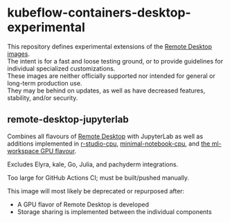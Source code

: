 # kubeflow-containers-desktop-experimental
This repository defines experimental extensions of the [Remote Desktop images](https://github.com/StatCan/kubeflow-containers-desktop). \
The intent is for a fast and loose testing ground, or to provide guidelines for individual specialized customizations. \
These images are neither officially supported nor intended for general or long-term production use. \
They may be behind on updates, as well as have decreased features, stability, and/or security.

## remote-desktop-jupyterlab
Combines all flavours of [Remote Desktop](https://github.com/StatCan/kubeflow-containers-desktop) with JupyterLab as well as additions implemented in
[r-studio-cpu](https://github.com/StatCan/kubeflow-containers/blob/master/r-studio/Dockerfile),
[minimal-notebook-cpu](https://github.com/StatCan/kubeflow-containers/blob/master/minimal-notebook/cpu/Dockerfile),
and [the ml-workspace GPU flavour](https://github.com/ml-tooling/ml-workspace/blob/master/gpu-flavor/Dockerfile).

Excludes Elyra, kale, Go, Julia, and pachyderm integrations.

Too large for GitHub Actions CI; must be built/pushed manually.

This image will most likely be deprecated or repurposed after:
- A GPU flavor of Remote Desktop is developed
- Storage sharing is implemented between the individual components
